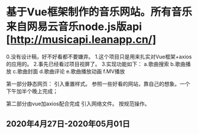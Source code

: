 # 基于Vue框架制作的音乐网站。所有音乐来自网易云音乐node.js版api [http://musicapi.leanapp.cn/]

0.没有设计稿，好不好看都不要嫌弃。
1.这个项目只是用来扎实对Vue框架+axios的应用的。
2.事先已经看过项目视屏了。
3.实现功能如下：
a.歌曲搜索
b.歌曲播放
c.歌曲封面
d.歌曲评论
e.歌曲播放动画
f.MV播放

第一部分静态网页：
    引入重置样式。
    参照一些好看的网站，靠自己的想象。一个下午加半个晚上完成；

第二部分由vue加axios配合完成
    引入网络文件。
    按规范操作。

## 2020年4月27日-2020年05月01日
